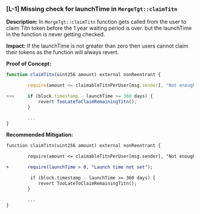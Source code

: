 ### [L-1] Missing check for launchTime in `MergeTgt::claimTitn`

**Description:** In `MergeTgt::claimTitn` function gets called from the user to claim Titn token before the 1 year waiting period is over. but the launchTime in the function is never getting checked. 


**Impact:** If the launchTime is not greater than zero then users cannot claim their tokens as the function will always revert.

**Proof of Concept:**

```js
function claimTitn(uint256 amount) external nonReentrant {

        require(amount <= claimableTitnPerUser[msg.sender], "Not enough claimable titn");

>>>     if (block.timestamp - launchTime >= 360 days) {
            revert TooLateToClaimRemainingTitn();
        }

        ...
}
```

**Recommended Mitigation:** 

```diff
function claimTitn(uint256 amount) external nonReentrant {

        require(amount <= claimableTitnPerUser[msg.sender], "Not enough claimable titn");

+       require(launchTime > 0, "Launch time not set");

         if (block.timestamp - launchTime >= 360 days) {
            revert TooLateToClaimRemainingTitn();
        }

        ...
}
```